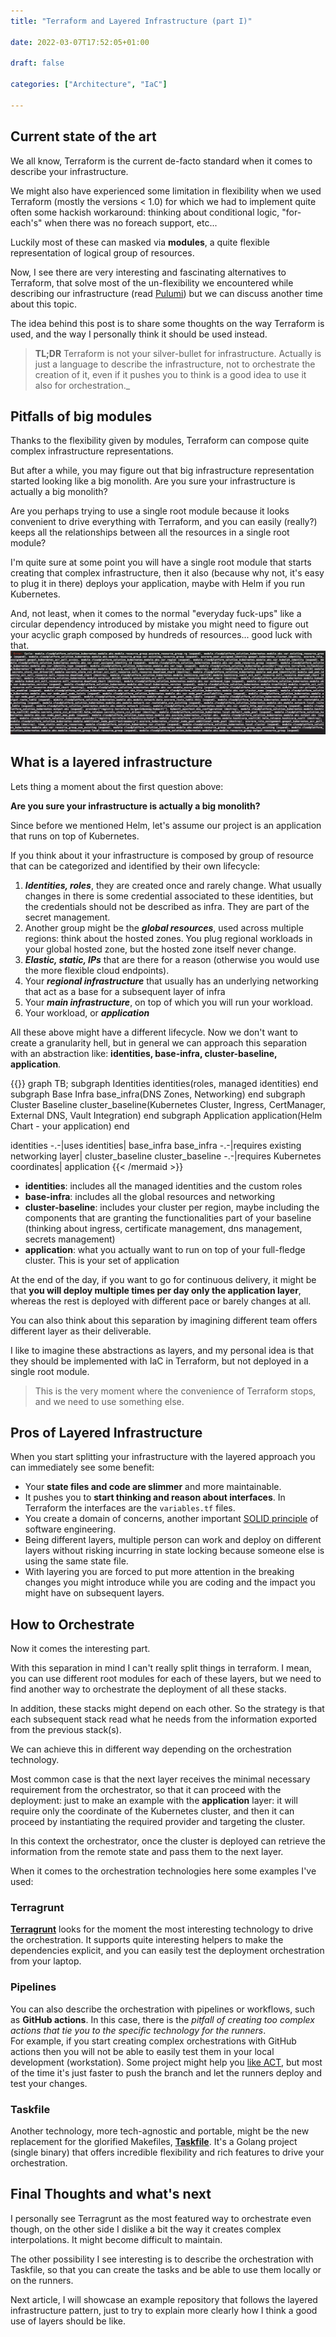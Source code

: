 ```yaml
---
title: "Terraform and Layered Infrastructure (part I)"

date: 2022-03-07T17:52:05+01:00

draft: false

categories: ["Architecture", "IaC"]

---
```


## Current state of the art

We all know, Terraform is the current de-facto standard when it comes to describe your infrastructure.

We might also have experienced some limitation in flexibility when we used Terraform (mostly the versions < 1.0) for
which we had to implement quite often some hackish workaround: thinking about conditional logic, "for-each's" when there
was no foreach support, etc...

Luckily most of these can masked via **modules**, a quite flexible representation of logical group of resources.

Now, I see there are very interesting and fascinating alternatives to Terraform, that solve most of the un-flexibility
we encountered while describing our infrastructure (read [Pulumi](https://www.pulumi.com/)) but we can discuss another
time about this topic.

The idea behind this post is to share some thoughts on the way Terraform is used, and the way I personally think it
should be used instead.

> **TL;DR** Terraform is not your silver-bullet for infrastructure. Actually is just a language to describe the infrastructure, not to orchestrate the creation of it, even if it pushes you to think is a good idea to use it also for orchestration._


## Pitfalls of big modules

Thanks to the flexibility given by modules, Terraform can compose quite complex infrastructure representations.

But after a while, you may figure out that big infrastructure representation started looking like a big monolith. Are
you sure your infrastructure is actually a big monolith?

Are you perhaps trying to use a single root module because it looks convenient to drive everything with Terraform, and
you can easily (really?) keeps all the relationships between all the resources in a single root module?

I'm quite sure at some point you will have a single root module that starts creating that complex infrastructure, then
it also (because why not, it's easy to plug it in there) deploys your application, maybe with Helm if you run
Kubernetes.

And, not least, when it comes to the normal "everyday fuck-ups" like a circular dependency introduced by mistake you
might need to figure out your acyclic graph composed by hundreds of resources... good luck with that.
![cyclic-dep-hell.webp](cyclic-dep-hell.webp)

## What is a layered infrastructure

Lets thing a moment about the first question above:

**Are you sure your infrastructure is actually a big monolith?**

Since before we mentioned Helm, let's assume our project is an application that runs on top of Kubernetes.

If you think about it your infrastructure is composed by group of resource that can be categorized and identified by
their own lifecycle:

1. _**Identities, roles**_, they are created once and rarely change. What usually changes in there is some credential
   associated to these identities, but the credentials should not be described as infra. They are part of the secret
   management.
2. Another group might be the _**global resources**_, used across multiple regions: think about the hosted zones. You
   plug regional workloads in your global hosted zone, but the hosted zone itself never change.
3. _**Elastic, static, IPs**_ that are there for a reason (otherwise you would use the more flexible cloud endpoints).
4. Your _**regional infrastructure**_ that usually has an underlying networking that act as a base for a subsequent
   layer of infra
5. Your _**main infrastructure**_, on top of which you will run your workload.
6. Your workload, or _**application**_

All these above might have a different lifecycle. Now we don't want to create a granularity hell, but in general we can
approach this separation with an abstraction like: **identities, base-infra, cluster-baseline, application**.

{{<mermaid align="center">}} 
graph TB; 
subgraph Identities 
    identities(roles, managed identities)
end 
subgraph Base Infra 
    base_infra(DNS Zones, Networking)
end 
subgraph Cluster Baseline 
    cluster_baseline(Kubernetes Cluster, Ingress, CertManager, External DNS, Vault Integration)
end 
subgraph Application 
    application(Helm Chart - your application)
end

identities -.-|uses identities| base_infra 
base_infra -.-|requires existing networking layer| cluster_baseline
cluster_baseline -.-|requires Kubernetes coordinates| application 
{{< /mermaid >}}

- **identities**: includes all the managed identities and the custom roles
- **base-infra**: includes all the global resources and networking
- **cluster-baseline**: includes your cluster per region, maybe including the components that are granting the
  functionalities part of your baseline (thinking about ingress, certificate management, dns management, secrets
  management)
- **application**: what you actually want to run on top of your full-fledge cluster. This is your set of application

At the end of the day, if you want to go for continuous delivery, it might be that **you will deploy multiple times per
day only the application layer**, whereas the rest is deployed with different pace or barely changes at all.

You can also think about this separation by imagining different team offers different layer as their deliverable.

I like to imagine these abstractions as layers, and my personal idea is that they should be implemented with IaC in
Terraform, but not deployed in a single root module.

> This is the very moment where the convenience of Terraform stops, and we need to use something else.

## Pros of Layered Infrastructure

When you start splitting your infrastructure with the layered approach you can immediately see some benefit:

- Your **state files and code are slimmer** and more maintainable.
- It pushes you to **start thinking and reason about interfaces**. In Terraform the interfaces are the `variables.tf`
  files.
- You create a domain of concerns, another important [SOLID principle](https://en.wikipedia.org/wiki/SOLID) of software
  engineering.
- Being different layers, multiple person can work and deploy on different layers without risking incurring in state
  locking because someone else is using the same state file.
- With layering you are forced to put more attention in the breaking changes you might introduce while you are coding
  and the impact you might have on subsequent layers.

## How to Orchestrate

Now it comes the interesting part.

With this separation in mind I can't really split things in terraform. I mean, you can use different root modules for
each of these layers, but we need to find another way to orchestrate the deployment of all these stacks.

In addition, these stacks might depend on each other. So the strategy is that each subsequent stack read what he needs
from the information exported from the previous stack(s).

We can achieve this in different way depending on the orchestration technology.

Most common case is that the next layer receives the minimal necessary requirement from the orchestrator, so that it can
proceed with the deployment: just to make an example with the  **application** layer: it will require only the
coordinate of the Kubernetes cluster, and then it can proceed by instantiating the required provider and targeting the
cluster.

In this context the orchestrator, once the cluster is deployed can retrieve the information from the remote state and
pass them to the next layer.

When it comes to the orchestration technologies here some examples I've used:

### Terragrunt

**[Terragrunt](https://terragrunt.gruntwork.io/)** looks for the moment the most interesting technology to drive the
orchestration. It supports quite interesting helpers to make the dependencies explicit, and you can easily test the
deployment orchestration from your laptop.


### Pipelines

You can also describe the orchestration with pipelines or workflows, such as **GitHub actions**. In this case, there is
the
_pitfall of creating too complex actions that tie you to the specific technology for the runners_.  
For example, if you start creating complex orchestrations with GitHub actions then you will not be able to easily test
them in your local development (workstation). Some project might help you [like ACT](https://github.com/nektos/act), but
most of the time it's just faster to push the branch and let the runners deploy and test your changes.

### Taskfile

Another technology, more tech-agnostic and portable, might be the new replacement for the glorified Makefiles,
**[Taskfile](https://taskfile.dev/#/)**. It's a Golang project (single binary) that offers incredible flexibility and
rich features to drive your orchestration.


## Final Thoughts and what's next

I personally see Terragrunt as the most featured way to orchestrate even though, on the other side I dislike a bit the
way it creates complex interpolations. It might become difficult to maintain.

The other possibility I see interesting is to describe the orchestration with Taskfile, so that you can create the tasks
and be able to use them locally or on the runners.

Next article, I will showcase an example repository that follows the layered infrastructure pattern, just to try to
explain more clearly how I think a good use of layers should be like.